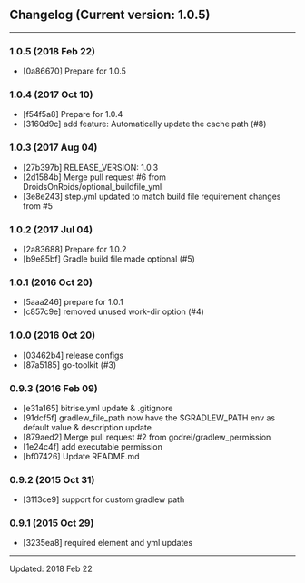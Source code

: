 ## Changelog (Current version: 1.0.5)

-----------------

### 1.0.5 (2018 Feb 22)

* [0a86670] Prepare for 1.0.5

### 1.0.4 (2017 Oct 10)

* [f54f5a8] Prepare for 1.0.4
* [3160d9c] add feature: Automatically update the cache path (#8)

### 1.0.3 (2017 Aug 04)

* [27b397b] RELEASE_VERSION: 1.0.3
* [2d1584b] Merge pull request #6 from DroidsOnRoids/optional_buildfile_yml
* [3e8e243] step.yml updated to match build file requirement changes from #5

### 1.0.2 (2017 Jul 04)

* [2a83688] Prepare for 1.0.2
* [b9e85bf] Gradle build file made optional (#5)

### 1.0.1 (2016 Oct 20)

* [5aaa246] prepare for 1.0.1
* [c857c9e] removed unused work-dir option (#4)

### 1.0.0 (2016 Oct 20)

* [03462b4] release configs
* [87a5185] go-toolkit (#3)

### 0.9.3 (2016 Feb 09)

* [e31a165] bitrise.yml update & .gitignore
* [91dcf5f] gradlew_file_path now have the $GRADLEW_PATH env as default value & description update
* [879aed2] Merge pull request #2 from godrei/gradlew_permission
* [1e24c4f] add executable permission
* [bf07426] Update README.md

### 0.9.2 (2015 Oct 31)

* [3113ce9] support for custom gradlew path

### 0.9.1 (2015 Oct 29)

* [3235ea8] required element and yml updates

-----------------

Updated: 2018 Feb 22